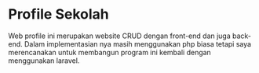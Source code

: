 # Profile Sekolah

Web profile ini merupakan website CRUD dengan front-end dan juga back-end. Dalam implementasian nya masih menggunakan php biasa
tetapi saya merencanakan untuk membangun program ini kembali dengan menggunakan laravel. 
